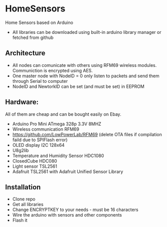 # HomeSensors
Home Sensors based on Arduino

* All libraries can be downloaded using built-in arduino library manager or fetched from github

## Architecture
* All nodes can comunicate with others using RFM69 wireless modules. Communiction is encrypted using AES.
* One master node with NodeID = 0 only listen to packets and send them through Serial to computer
* NodeID and NewtorkID can be set (and must be set) in EEPROM

## Hardware:
All of them are cheap and can be bought easily on Ebay. 

* Arduino Pro Mini ATmega 328p 3.3V 8MHZ
* Wireless communication RFM69
 * https://github.com/LowPowerLab/RFM69 (delete OTA files if compilation faild due to SPIFlash error)
* OLED display I2C 128x64
 * U8g2lib
* Temperature and Humidity Sensor HDC1080
 * ClosedCube HDC080
* Light sensor TSL2561
 * Adafruit TSL2561 with Adafruit Unified Sensor Library

## Installation
* Clone repo
* Get all libraries
* Change ENCRYPTKEY to your needs - must be 16 characters
* Wire the arduino with sensors and other components
* Flash it
